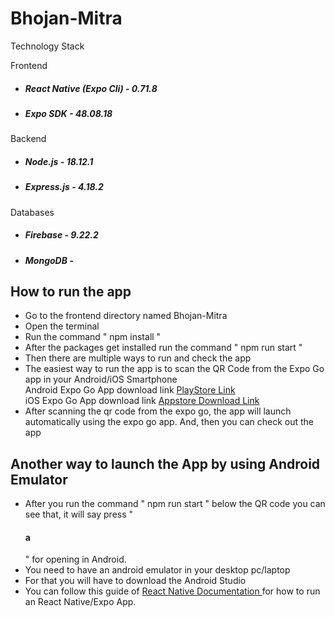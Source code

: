 # Bhojan-Mitra

Technology Stack

Frontend
- <h5>React Native (Expo Cli) - 0.71.8</h5>
- <h5>Expo SDK - 48.08.18</h5>

Backend
- <h5>Node.js - 18.12.1</h5>
- <h5>Express.js - 4.18.2</h5>

Databases
- <h5>Firebase - 9.22.2</h5>
- <h5>MongoDB - </h5>

## How to run the app
+ Go to the frontend directory named Bhojan-Mitra
+ Open the terminal
+ Run the command " npm install "
+ After the packages get installed run the command " npm run start "
+ Then there are multiple ways to run and check the app
+ The easiest way to run the app is to scan the QR Code from the Expo Go app in your Android/iOS Smartphone <br>
  Android Expo Go App download link <a href="https://play.google.com/store/apps/details?id=host.exp.exponent&hl=en&gl=US" target="_blank">PlayStore Link</a> <br>
  iOS Expo Go App download link <a href="https://apps.apple.com/us/app/expo-go/id982107779" target="_blank">Appstore Download Link</a>
+ After scanning the qr code from the expo go, the app will launch automatically using the expo go app. And, then you can check out the app

## Another way to launch the App by using Android Emulator
+ After you run the command " npm run start " below the QR code you can see that, it will say press "<h4>a</h4>" for opening in Android.
+ You need to have an android emulator in your desktop pc/laptop
+ For that you will have to download the Android Studio
+ You can follow this guide of <a href="https://reactnative.dev/docs/environment-setup?guide=native"> React Native Documentation </a> for how to run an React Native/Expo App.
